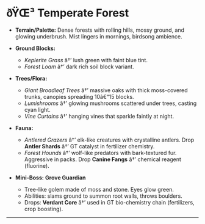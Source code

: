 ﻿# ðŸŒ³ Temperate Forest

- **Terrain/Palette:**
  Dense forests with rolling hills, mossy ground, and glowing underbrush. Mist lingers in mornings, birdsong ambience.

- **Ground Blocks:**

  - _Keplerite Grass_ â†’ lush green with faint blue tint.
  - _Forest Loam_ â†’ dark rich soil block variant.

- **Trees/Flora:**

  - _Giant Broadleaf Trees_ â†’ massive oaks with thick moss-covered trunks, canopies spreading 10â€“15 blocks.
  - _Lumishrooms_ â†’ glowing mushrooms scattered under trees, casting cyan light.
  - _Vine Curtains_ â†’ hanging vines that sparkle faintly at night.

- **Fauna:**

  - _Antlered Grazers_ â†’ elk-like creatures with crystalline antlers. Drop **Antler Shards** â†’ GT catalyst in fertilizer chemistry.
  - _Forest Hounds_ â†’ wolf-like predators with bark-textured fur. Aggressive in packs. Drop **Canine Fangs** â†’ chemical reagent (fluorine).

- **Mini-Boss:** **Grove Guardian**

  - Tree-like golem made of moss and stone. Eyes glow green.
  - Abilities: slams ground to summon root walls, throws boulders.
  - Drops: **Verdant Core** â†’ used in GT bio-chemistry chain (fertilizers, crop boosting).

---

##
